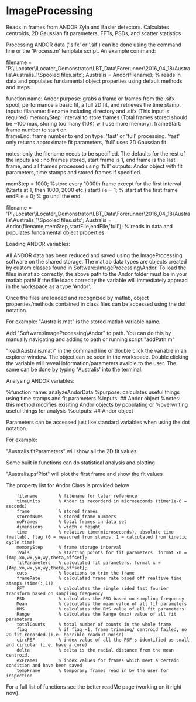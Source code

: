 # ImageProcessing
Reads in frames from ANDOR Zyla and Basler detectors. Calculates centroids, 2D Gaussian fit parameters, FFTs, PSDs, and scatter statistics

Processing ANDOR data ('.sifx' or '.sif') can be done using the command line or the 'Process.m' template script.
An example command: 

filename = 'P:\iLocater\iLocater_Demonstrator\LBT_Data\Forerunner\2016_04_18\Australis\Australis_1\Spooled files.sifx';
Australis = Andor(filename); % reads in data and populates fundamental object properties using default methods and steps

function name: Andor
purpose: grabs a frame or frames from the .sifx spool, performance a basic fit, a full 2D fit, and retrieves the time stamp. 
inputs: filaname: filename including directory and .sifx (This input is required)
        memoryStep: interval to store frames (Total frames stored should be ~100 max, storing too many (10K) will use more memory). 
        frameStart: frame number to start on        
        frameEnd: frame number to end on 
        type: 'fast' or 'full' processing. 'fast' only returns approximate fit parameters, 'full' uses 2D Gaussian fit
        
notes: only the filename needs to be specified. The defaults for the rest of the inputs are : no frames
stored, start frame is 1, end frame is the last frame, and all frames processed using 'full'
outputs: Andor object with fit parameters, time stamps and stored frames if specified. 

memStep = 1000; %store every 1000th frame except for the first interval (Starts at 1, then 1000, 2000 etc.)
startFile = 1; % start at the first frame
endFile = 0; % go until the end 

filename = 'P:\iLocater\iLocater_Demonstrator\LBT_Data\Forerunner\2016_04_18\Australis\Australis_1\Spooled files.sifx';
Australis = Andor(filename,memStep,startFile,endFile,'full'); % reads in data and populates fundamental object properties

Loading ANDOR variables:

All ANDOR data has been reduced and saved using the ImageProcessing software on the shared storage. The matlab data types are objects created by custom classes found in Software:\ImageProcessing\Andor. To load the files in matlab correctly, the above path to the Andor folder must be in your matlab path! If the file loads correclty the variable will immediately appread in the workspace as a type 'Andor'.

Once the files are loaded and recognized by matlab, object properties/methods contained in class files can be accessed using the dot notation.

For example:
"Australis.mat" is the stored matlab variable name.

Add "Software:\ImageProcessing\Andor" to path. You can do this by manually navigating and adding to path or running script "addPath.m"

"load(Australis.mat)" in the command line or double click the variable in an explorer window.
The object can be seen in the workspace. Double clicking the variable will reveal information/parameters avaible to the user. The same can be done by typing "Australis' into the terminal.

Analysing ANDOR variables:

%function name: analyzeAndorData
%purpose: calculates useful things using time stamps and fit parameters
%inputs: ## Andor object
%notes: this method modifies exisiting Andor objects by populating or
%overwriting useful things for analysis 
%outputs: ## Andor object


Parameters can be accessed just like standard variables when using the dot notation. 

For example:

"Australis.fitParameters" will show all the 2D fit values

Some built in functions can do statistical analysis and plotting
 
"Australis.psfPlot" will plot the first frame and show the fit values 

The property list for Andor Class is provided below 

        filename        % filename for later reference
        timeUnits       % Andor is recorderd in microseconds (time*1e-6 = seconds)
        frame           % stored frames
        storedNums      % stored frame numbers
        noFrames        % total frames in data set
        dimensions      % width x height
        time            % relative time(microseconds), absolute time (matlab), flag (0 = measured from stamps, 1 = calculated from kinetic cycle time)
        memoryStep      % frame storage interval
        iVals           % starting points for fit parameters. format x0 = [Amp,xo,wx,yo,wy,theta,offset];
        fitParameters   % calculated fit parameters. format x = [Amp,xo,wx,yo,wy,theta,offset];
        cuts            % locations to trim the frame
        frameRate       % calculated frame rate based off realtive time stamps (time(:,1))
        FFT             % calculates the single sided fast fourier transform based on sampling frequency
        PSD             % calculates the PSD based on sampling frequency
        Mean            % calculates the mean value of all fit parameters
        RMS             % calculates the RMS value of all fit parameters
        Range           % calculates the Range (max) value of all fit parameters
        totalCounts     % total number of counts in the whole frame
        flag            % if flag =1, frame trimming/ centroid failed, no 2D fit recorded.(i.e. horrible readout noise)
        circPSF         % index value of all the PSF's identified as small and circular (i.e. have a core)
        delta           % delta is the radial distance from the mean centroid.
        exFrames        % index values for frames which meet a certain condition and have been saved
        tempFrame       % temporary frames read in by the user for inspection

For a full list of functions see the better readMe page (working on it right now). 
